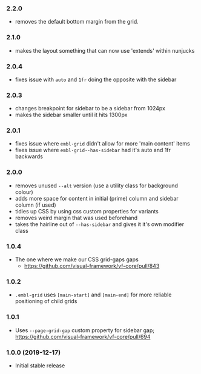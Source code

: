 ### 2.2.0

* removes the default bottom margin from the grid.

### 2.1.0

* makes the layout something that can now use 'extends' within nunjucks

### 2.0.4

* fixes issue with `auto` and `1fr` doing the opposite with the sidebar


### 2.0.3

* changes breakpoint for sidebar to be a sidebar from 1024px
* makes the sidebar smaller until it hits 1300px

### 2.0.1

* fixes issue where `embl-grid` didn't allow for more 'main content' items
* fixes issue where `embl-grid--has-sidebar` had it's auto and 1fr backwards

### 2.0.0

* removes unused `--alt` version (use a utility class for background colour)
* adds more space for content in initial (prime) column and sidebar column (if used)
* tidies up CSS by using css custom properties for variants
* removes weird margin that was used beforehand
* takes the hairline out of `--has-sidebar` and gives it it's own modifier class

### 1.0.4

* The one where we make our CSS grid-gaps gaps
  - https://github.com/visual-framework/vf-core/pull/843

### 1.0.2

* `.embl-grid` uses `[main-start]` and `[main-end]` for more reliable positioning of child grids

### 1.0.1

* Uses `--page-grid-gap` custom property for sidebar gap; https://github.com/visual-framework/vf-core/pull/694

### 1.0.0 (2019-12-17)

* Initial stable release
